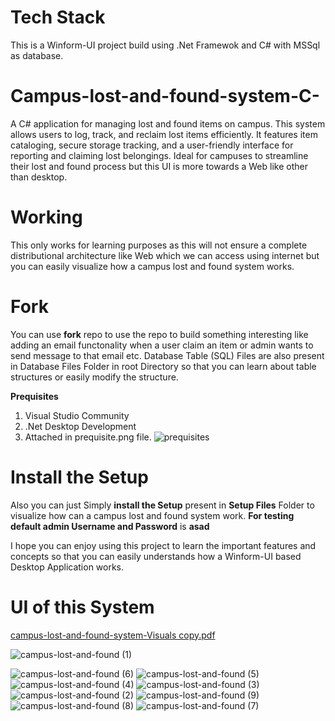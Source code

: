 # Tech Stack #
This is a Winform-UI project build using .Net Framewok and C# with MSSql as database.

# Campus-lost-and-found-system-C-
A C# application for managing lost and found items on campus. This system allows users to log, track, and reclaim lost items efficiently. It features item cataloging, secure storage tracking, and a user-friendly interface for reporting and claiming lost belongings. Ideal for campuses to streamline their lost and found process but this UI is more towards a Web like other than desktop.

# Working #
This only works for learning purposes as this will not ensure a complete distributional architecture like Web which we can access using internet but you can easily visualize how a campus lost and found system works.

# Fork #
You can use **fork** repo to use the repo to build something interesting like adding an email functonality when a user claim an item or admin wants to send message to that email etc.
Database Table (SQL) Files are also present in Database Files Folder in root Directory so that you can learn about table structures or easily modify the structure.

**Prequisites** 
1. Visual Studio Community
2. .Net Desktop Development
3. Attached in prequisite.png file. ![prequisites](https://github.com/user-attachments/assets/d183ae32-1f73-496d-9c56-c057fbc1d1eb)


# Install the Setup 
Also you can just Simply **install the Setup** present in **Setup Files** Folder to visualize how can a campus lost and found system work.
**For testing default admin Username and Password** is **asad**

I hope you can enjoy using this project to learn the important features and concepts so that you can easily understands how a Winform-UI based Desktop Application works.

# UI of this System #
[campus-lost-and-found-system-Visuals copy.pdf](https://github.com/user-attachments/files/17527433/campus-lost-and-found-system-Visuals.copy.pdf)

![campus-lost-and-found (1)](https://github.com/user-attachments/assets/c6d90516-8be3-4672-bea8-6743ac549435)


![campus-lost-and-found (6)](https://github.com/user-attachments/assets/26b86b9d-5b60-47c8-a1fb-f24abaee0e05)
![campus-lost-and-found (5)](https://github.com/user-attachments/assets/43c418e0-23f1-4cbd-93c2-db31ad7ecfaf)
![campus-lost-and-found (4)](https://github.com/user-attachments/assets/d1fcbe92-f6e4-4b62-a342-1475a0a58735)
![campus-lost-and-found (3)](https://github.com/user-attachments/assets/13ecd6e9-144b-4b42-b2ff-1284520c6f1a)
![campus-lost-and-found (2)](https://github.com/user-attachments/assets/35bae15e-30d9-4b07-858e-c5af48e8e7e2)
![campus-lost-and-found (9)](https://github.com/user-attachments/assets/97a7d660-eebc-48b9-940e-6de0d54fe433)
![campus-lost-and-found (8)](https://github.com/user-attachments/assets/1f5d6f65-a5c4-4c37-ad94-77aa0721f98b)
![campus-lost-and-found (7)](https://github.com/user-attachments/assets/15359a99-4775-4aec-b0c0-8639477d0549)



